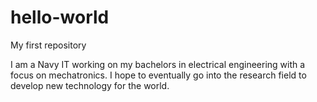 # hello-world
My first repository


I am a Navy IT working on my bachelors in electrical engineering with a focus on mechatronics.  I hope to eventually go into the research field to develop new technology for the world.
